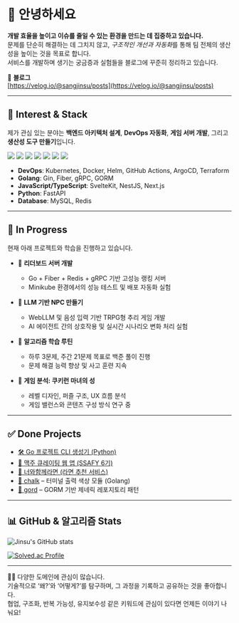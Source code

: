 # 👋 안녕하세요

**개발 효율을 높이고 이슈를 줄일 수 있는 환경을 만드는 데 집중하고 있습니다.**  
문제를 단순히 해결하는 데 그치지 않고, *구조적인 개선과 자동화*를 통해 팀 전체의 생산성을 높이는 것을 목표로 합니다.  
서비스를 개발하며 생기는 궁금증과 실험들을 블로그에 꾸준히 정리하고 있습니다.

📘 **블로그**  
[https://velog.io/@sangjinsu/posts](https://velog.io/@sangjinsu/posts)

---

## 🔧 Interest & Stack

제가 관심 있는 분야는 **백엔드 아키텍처 설계**, **DevOps 자동화**, **게임 서버 개발**, 그리고 **생산성 도구 만들기**입니다.

<!-- 기술 아이콘 -->
![](https://img.shields.io/badge/Go-00ADD8?style=for-the-badge&logo=go&logoColor=white)
![](https://img.shields.io/badge/Kubernetes-326ce5?style=for-the-badge&logo=kubernetes&logoColor=white)
![](https://img.shields.io/badge/Docker-2496ED?style=for-the-badge&logo=docker&logoColor=white)
![](https://img.shields.io/badge/TypeScript-007ACC?style=for-the-badge&logo=typescript&logoColor=white)
![](https://img.shields.io/badge/JavaScript-F7DF1E?style=for-the-badge&logo=javascript&logoColor=black)
![](https://img.shields.io/badge/Svelte-FF3E00?style=for-the-badge&logo=svelte&logoColor=white)
![](https://img.shields.io/badge/Python-3776AB?style=for-the-badge&logo=python&logoColor=white)

- **DevOps**: Kubernetes, Docker, Helm, GitHub Actions, ArgoCD, Terraform  
- **Golang**: Gin, Fiber, gRPC, GORM  
- **JavaScript/TypeScript**: SvelteKit, NestJS, Next.js  
- **Python**: FastAPI  
- **Database**: MySQL, Redis  

---

## 🔭 In Progress

현재 아래 프로젝트와 학습을 진행하고 있습니다.

- 🎯 **리더보드 서버 개발**
  - Go + Fiber + Redis + gRPC 기반 고성능 랭킹 서버
  - Minikube 환경에서의 성능 테스트 및 배포 자동화 실험

- 🤖 **LLM 기반 NPC 만들기**
  - WebLLM 및 음성 입력 기반 TRPG형 추리 게임 개발
  - AI 에이전트 간의 상호작용 및 실시간 시나리오 변화 처리 실험

- 🧠 **알고리즘 학습 루틴**
  - 하루 3문제, 주간 21문제 목표로 백준 풀이 진행
  - 문제 해결 능력 향상 및 사고 훈련 지속

- 🧪 **게임 분석: 쿠키런 마녀의 성**
  - 레벨 디자인, 퍼즐 구조, UX 흐름 분석
  - 게임 밸런스와 콘텐츠 구성 방식 연구 중

---

## ✅ Done Projects

- [🛠️ Go 프로젝트 CLI 생성기 (Python)](https://github.com/sangjinsu/go-project-cli)
- [🍻 맥주 큐레이팅 웹 앱 (SSAFY 6기)](https://github.com/sangjinsu/macju?tab=readme-ov-file)
- [🍜 너와함께라면 (라면 추천 서비스)](https://github.com/sangjinsu/ramen)
- [🎨 chalk](https://github.com/sangjinsu/chalk) – 터미널 출력 색상 모듈 (Golang)
- [🧱 gord](https://github.com/sangjinsu/gord) – GORM 기반 제네릭 레포지토리 패턴

---

## 📊 GitHub & 알고리즘 Stats

![Jinsu's GitHub stats](https://github-readme-stats.vercel.app/api?username=sangjinsu&show_icons=true&theme=highcontrast)

[![Solved.ac Profile](http://mazassumnida.wtf/api/v2/generate_badge?boj=sangjinsu9)](https://solved.ac/sangjinsu9)

---

🙋‍♂️ 다양한 도메인에 관심이 많습니다.  
기술적으로 ‘왜?’와 ‘어떻게?’를 탐구하며, 그 과정을 기록하고 공유하는 것을 좋아합니다.  
협업, 구조화, 반복 가능성, 유지보수성 같은 키워드에 관심이 있다면 언제든 이야기 나눠요!
